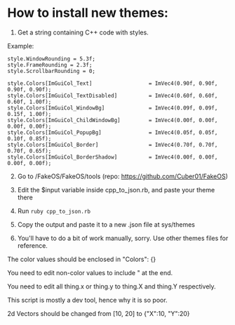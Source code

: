 # How to install new themes:

1. Get a string containing C++ code with styles.

Example:

```
style.WindowRounding = 5.3f;
style.FrameRounding = 2.3f;
style.ScrollbarRounding = 0;

style.Colors[ImGuiCol_Text]                  = ImVec4(0.90f, 0.90f, 0.90f, 0.90f);
style.Colors[ImGuiCol_TextDisabled]          = ImVec4(0.60f, 0.60f, 0.60f, 1.00f);
style.Colors[ImGuiCol_WindowBg]              = ImVec4(0.09f, 0.09f, 0.15f, 1.00f);
style.Colors[ImGuiCol_ChildWindowBg]         = ImVec4(0.00f, 0.00f, 0.00f, 0.00f);
style.Colors[ImGuiCol_PopupBg]               = ImVec4(0.05f, 0.05f, 0.10f, 0.85f);
style.Colors[ImGuiCol_Border]                = ImVec4(0.70f, 0.70f, 0.70f, 0.65f);
style.Colors[ImGuiCol_BorderShadow]          = ImVec4(0.00f, 0.00f, 0.00f, 0.00f);
```

2. Go to /FakeOS/FakeOS/tools (repo: https://github.com/Cuber01/FakeOS)

3. Edit the $input variable inside cpp_to_json.rb, and paste your theme there

4. Run ``ruby cpp_to_json.rb``

5. Copy the output and paste it to a new .json file at sys/themes

6. You'll have to do a bit of work manually, sorry. Use other themes files for reference.

The color values should be enclosed in "Colors": {}

You need to edit non-color values to include " at the end.

You need to edit all thing.x or thing.y to thing.X and thing.Y respectively.

This script is mostly a dev tool, hence why it is so poor.

2d Vectors should be changed from [10, 20] to {"X":10, "Y":20}

